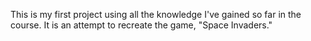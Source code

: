 This is my first project using all the knowledge I've gained so far in the course. It is an attempt to recreate the game, "Space Invaders." 